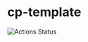 # cp-template
![Actions Status](https://github.com/zwl906711886/cp-template/workflows/verify/badge.svg)
